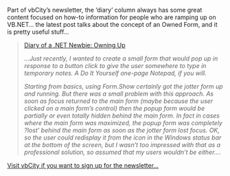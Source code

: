 Part of vbCity&#8217;s newsletter, the &#8216;diary&#8217; column always has some great content focused on how-to information for people who are ramping up on VB.NET&#8230; the latest post talks about the concept of an Owned Form, and it is pretty useful stuff&#8230;

<blockquote dir="ltr" style="MARGIN-RIGHT: 0px">
  <p>
    <a href="http://www.devcity.net/newsletter/archive/devcity/devcity20040505.htm#ni020" class="broken_link">Diary of a .NET Newbie: Owning Up</a>
  </p>
  
  <p>
    <em>&#8230;Just recently, I wanted to create a small form that would pop up in response to a button click to give the user somewhere to type in temporary notes. A Do It Yourself one-page Notepad, if you will.</em>
  </p>
  
  <p>
    <em>Starting from basics, using Form.Show certainly got the jotter form up and running. But there was a small problem with this approach. As soon as focus returned to the main form (maybe because the user clicked on a main form&#8217;s control) then the popup form would be partially or even totally hidden behind the main form. In fact in cases where the main form was maximized, the popup form was completely ?lost&#8217; behind the main form as soon as the jotter form lost focus. OK, so the user could redisplay it from the icon in the Windows status bar at the bottom of the screen, but I wasn&#8217;t too impressed with that as a professional solution, so assumed that my users wouldn&#8217;t be either&#8230;.</em>
  </p>
</blockquote>

<p dir="ltr">
  <a href="http://vbcity.com/newsletter.asp" class="broken_link">Visit vbCity if you want to sign up for the newsletter&#8230;</a>
</p>